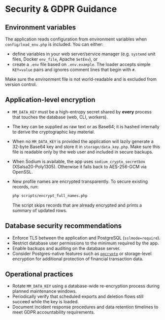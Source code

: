 # Security & GDPR Guidance

## Environment variables

The application reads configuration from environment variables when `config/load_env.php` is included. You can either:

- define variables in your web server/service manager (e.g. `systemd` unit files, Docker `env_file`, Apache `SetEnv`), or
- create a `.env` file based on `.env.example`. The loader accepts simple `KEY=value` pairs and ignores comment lines that begin with `#`.

Make sure the environment file is not world-readable and is excluded from version control.

## Application-level encryption

- `MM_DATA_KEY` must be a high-entropy secret shared by **every** process that touches the database (web, CLI, workers).
- The key can be supplied as raw text or as Base64; it is hashed internally to derive the cryptographic key material.
- When no `MM_DATA_KEY` is provided the application will lazily generate a 32-byte Base64 key and store it in `storage/data_key.php`. Make sure this file is readable only by the web user and included in secure backups.
- When Sodium is available, the app uses `sodium_crypto_secretbox` (XSalsa20-Poly1305). Otherwise it falls back to AES-256-GCM via OpenSSL.
- New profile names are encrypted transparently. To secure existing records, run:

  ```bash
  php scripts/encrypt_full_names.php
  ```

  The script skips records that are already encrypted and prints a summary of updated rows.

## Database security recommendations

- Enforce TLS between the application and PostgreSQL (`sslmode=require`).
- Restrict database user permissions to the minimum required by the app.
- Enable backups and auditing on the database server.
- Consider Postgres-native features such as [`pgcrypto`](https://www.postgresql.org/docs/current/pgcrypto.html) or storage-level encryption for additional protection of financial transaction data.

## Operational practices

- Rotate `MM_DATA_KEY` using a database-wide re-encryption process during planned maintenance windows.
- Periodically verify that scheduled exports and deletion flows still succeed while the key is loaded.
- Document incident response procedures and data retention timelines to meet GDPR accountability requirements.
